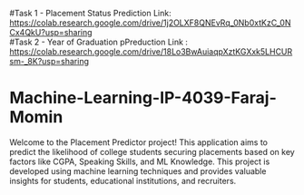 #Task 1 - Placement Status Prediction Link: https://colab.research.google.com/drive/1j2OLXF8QNEvRq_0Nb0xtKzC_0NCx4QkU?usp=sharing
<Br>
#Task 2 - Year of Graduation pPreduction Link : https://colab.research.google.com/drive/18Lo3BwAuiaqpXztKGXxk5LHCURsm-_8K?usp=sharing

# Machine-Learning-IP-4039-Faraj-Momin

Welcome to the Placement Predictor project! This application aims to predict the likelihood of college students securing placements based on key factors like CGPA, Speaking Skills, and ML Knowledge. This project is developed using machine learning techniques and provides valuable insights for students, educational institutions, and recruiters.

